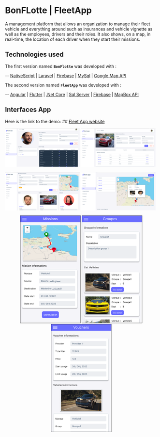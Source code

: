 # BonFLotte | FleetApp

 A management platform that allows an organization to manage their fleet vehicle and everything around such as insurances and vehicle vignette as well as the employees, drivers and their roles. It also shows, on a map, in real-time, the location of each driver when they start their missions. 
 

## Technologies used

The first version named **`BonFlotte`** was developed with :

-- <a href="https://nativescript.org/" target="_blank">NativeScript</a> | <a href="https://laravel.com/" target="_blank">Laravel</a> | <a href="https://firebase.google.com/" target="_blank">Firebase</a> | <a href="https://www.mysql.com/" target="_blank">MySql</a> | <a href="https://developers.google.com/maps" target="_blank">Google Map API</a>


The second version named **`FleetApp`** was developed with :

-- <a href="https://angular.io/" target="_blank">Angular</a>  | <a href="https://flutter.dev/" target="_blank">Flutter</a> | <a href="https://docs.microsoft.com/en-us/aspnet/core/" target="_blank">.Net Core</a> | <a href="https://www.microsoft.com/en-us/sql-server/" target="_blank">Sql Server</a> | <a href="https://firebase.google.com/" target="_blank">Firebase</a> | <a href="https://www.mapbox.com/" target="_blank">MapBox API</a>

## Interfaces App

Here is the link to the demo: ## [Fleet App website](http://www.fleetapp.ml)

<p>
<img src="https://raw.githubusercontent.com/Med-Li-Jr/images_demo/main/portfolio/licence2.png" width="49%">
<img src="https://raw.githubusercontent.com/Med-Li-Jr/images_demo/main/portfolio/licence7.png" width="49%">
</p>


<p>
<img src="https://raw.githubusercontent.com/Med-Li-Jr/images_demo/main/portfolio/licence6.png" width="49%">
<img src="https://raw.githubusercontent.com/Med-Li-Jr/images_demo/main/portfolio/licence4.png" width="49%">
</p>


<p align="center">
  <img src="https://raw.githubusercontent.com/Med-Li-Jr/images_demo/main/portfolio/licence3.png" width="200" title="hover text">
     <img src="https://raw.githubusercontent.com/Med-Li-Jr/images_demo/main/portfolio/licence6a.png" width="200" alt="accessibility text">
     <img src="https://raw.githubusercontent.com/Med-Li-Jr/images_demo/main/portfolio/licence7a.png" width="200" alt="accessibility text">
</p>
